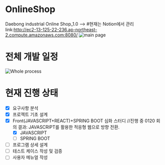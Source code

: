 # OnlineShop
Daebong industrial Online Shop_1.0 --> #현재는 Notion에서 관리
link:http://ec2-13-125-22-236.ap-northeast-2.compute.amazonaws.com:8080/
![main page](https://user-images.githubusercontent.com/63450823/150277556-f738cd2f-bb70-4253-8c7a-edd3c7419ca0.GIF)
# 전체 개발 일정
![Whole process](https://user-images.githubusercontent.com/63450823/150276794-90a3b8e9-b3a1-4d0f-b206-0d9807f04ac2.GIF)
# 현재 진행 상태
- [X] 요구사항 분석
- [X] 프로젝트 기초 설계
- [X] Front(JAVASCRIPT+REACT)+SPRING BOOT 심화 스터디 //진행 중 0120 회의 결과: JAVASCRIPT를 활용한 적응형 웹으로 방향 전환.
  - [X] JAVASCRIPT
  - [ ] SPRING BOOT
- [ ] 프로그램 상세 설계
- [ ] 테스트 케이스 작성 및 검증
- [ ] 사용자 메뉴얼 작성
